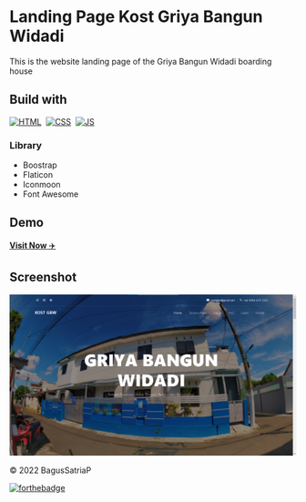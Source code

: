 # Landing Page Kost Griya Bangun Widadi
This is the website landing page of the Griya Bangun Widadi boarding house

## Build with

[![HTML](https://img.shields.io/badge/html5%20-%23E34F26.svg?&style=for-the-badge&logo=html5&logoColor=white)](https://en.wikipedia.org/wiki/HTML)&nbsp;
[![CSS](https://img.shields.io/badge/css3%20-%231572B6.svg?&style=for-the-badge&logo=css3&logoColor=white)](https://en.wikipedia.org/wiki/CSS)&nbsp;
[![JS](https://img.shields.io/badge/javascript%20-%23323330.svg?&style=for-the-badge&logo=javascript&logoColor=%23F7DF1E)](https://en.wikipedia.org/wiki/JavaScript)

### Library

- Boostrap
- Flaticon
- Iconmoon
- Font Awesome

## Demo
<a href="https://bagussp99.github.io/kostgbw/" target="_blank">**Visit Now** ✈️</a>

## Screenshot
![website screenshot](Screenshot%202022-11-17%20.png)

© 2022 BagusSatriaP

[![forthebadge](https://forthebadge.com/images/badges/built-with-love.svg)](https://bagussp.my.id)
